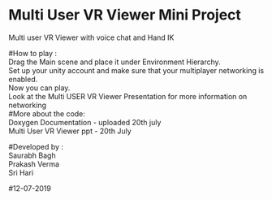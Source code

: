 # Multi User VR Viewer Mini Project 
Multi user VR Viewer with voice chat and Hand IK 

#How to play :   
           Drag the  Main scene and place it under Environment Hierarchy.   
           Set up your unity account and make sure that your multiplayer networking is enabled.  
           Now you can play.  
           Look at the Multi USER VR Viewer Presentation for more information on networking   
#More about the code:              
           Doxygen Documentation - uploaded 20th july   
           Multi User VR Viewer ppt - 20th July          
           
           

#Developed by :  
             Saurabh Bagh  
             Prakash Verma  
             Sri Hari   
               
#12-07-2019
